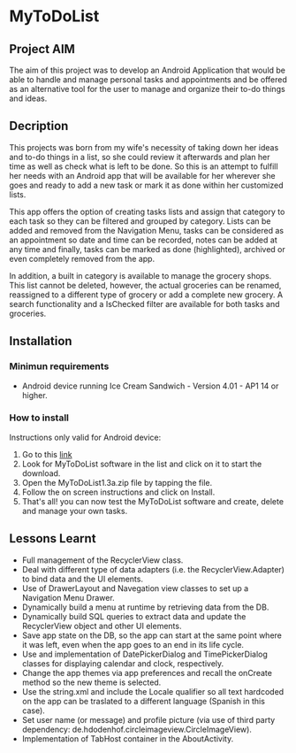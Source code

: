 # MyToDoList

## Project AIM
The aim of this project was to develop an Android Application that would be able to handle and manage personal tasks and appointments and be offered as an alternative tool for the user to manage and organize their to-do things and ideas.
## Decription
This projects was born from my wife's necessity of taking down her ideas and to-do things in a list, so she could review it afterwards and plan her time as well as check what is left to be done. So this is an attempt to fulfill her needs with an Android app that will be available for her wherever she goes and ready to add a new task or mark it as done within her customized lists.

This app offers the option of creating tasks lists and assign that category to each task so they can be filtered and grouped by category. Lists can be added and removed from the Navigation Menu, tasks can be considered as an appointment so date and time can be recorded, notes can be added at any time and finally, tasks can be marked as done (highlighted), archived or even completely removed from the app.

In addition, a built in category is available to manage the grocery shops. This list cannot be deleted, however, the actual groceries can be renamed, reassigned to a different  type of grocery or add a complete new grocery.
A search functionality and a IsChecked filter are available for both tasks and groceries. 
 
## Installation
### Minimun requirements
- Android device running Ice Cream Sandwich - Version 4.01 - AP1 14 or higher.
### How to install
Instructions only valid for Android device:
1. Go to this [link](https://jlrods.github.io/Downloads.html)
2. Look for MyToDoList software in the list and click on it to start the download.
3. Open the MyToDoList1.3a.zip file by tapping the file.
4. Follow the on screen instructions and click on Install.
5. That's all! you can now test the MyToDoList software and create, delete and manage your own tasks.

## Lessons Learnt
- Full management of the RecyclerView class.
- Deal with different type of data adapters (i.e. the RecyclerView.Adapter) to bind data and the UI elements.
- Use of DrawerLayout and Navegation view classes to set up a Navigation Menu Drawer.
- Dynamically build a menu at runtime by retrieving data from the DB.
- Dynamically build SQL queries to extract data and update the RecyclerView object and other UI elements.
- Save app state on the DB, so the app can start at the same point where it was left, even when the app goes to an end in its life cycle.
- Use and implementation of DatePickerDialog and TimePickerDialog classes for displaying calendar and clock, respectively.
- Change the app themes via app preferences and recall the onCreate method so the new theme is selected.
- Use the string.xml and include the Locale qualifier so all text hardcoded on the app can be traslated to a different language (Spanish in this case).
- Set user name (or message) and profile picture (via use of third party dependency: de.hdodenhof.circleimageview.CircleImageView).
- Implementation of TabHost container in the AboutActivity.
